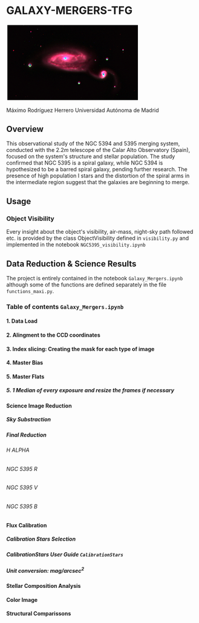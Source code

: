 # GALAXY-MERGERS-TFG

<img src="IMAGES/NGC_RGB_1.png?raw=true" alt="drawing" width="350"/>

Máximo Rodríguez Herrero 
Universidad Autónoma de Madrid

## Overview

This observational study of the NGC 5394 and 5395 merging system, conducted with the $2.2m$ telescope of the Calar Alto Observatory (Spain), focused on the system's structure and stellar population. The study confirmed that NGC 5395 is a spiral galaxy, while NGC 5394 is hypothesized to be a barred spiral galaxy, pending further research. The presence of high population I stars and the distortion of the spiral arms in the intermediate region suggest that the galaxies are beginning to merge.

## Usage

### Object Visibility

Every insight about the object's visibility, air-mass, night-sky path followed etc. is provided by the class ObjectVisibility defined in `visibility.py` and implemented in the notebook `NGC5395_visibility.ipynb`

## Data Reduction & Science Results

The project is entirely contained in the notebook `Galaxy_Mergers.ipynb` although some of the functions are defined separately in the file `functions_maxi.py`.

### Table of contents `Galaxy_Mergers.ipynb` 

#### 1. Data Load
#### 2. Alingment to the CCD coordinates
#### 3. Index slicing: Creating the mask for each type of image
#### 4. Master Bias
#### 5. Master Flats
##### 5. 1 Median of every exposure and resize the frames if necessary
#### Science Image Reduction
##### Sky Substraction
##### Final Reduction
###### H ALPHA
###### NGC 5395 R
###### NGC 5395 V
###### NGC 5395 B
#### Flux Calibration
##### Calibration Stars Selection
##### CalibrationStars User Guide `CalibrationStars`
##### Unit conversion: $mag/arcsec^2$
#### Stellar Composition Analysis
#### Color Image
#### Structural Comparissons




